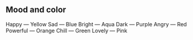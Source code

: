 
## Mood and color

Happy — Yellow
Sad — Blue
Bright — Aqua
Dark — Purple 
Angry — Red
Powerful — Orange
Chill — Green
Lovely — Pink
